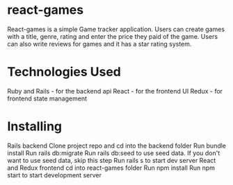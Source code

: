 # react-games

React-games is a simple Game tracker application. Users can create games with a title, genre, rating and enter the price they paid of the game. Users can also write reviews for games and it has a star rating system. 

# Technologies Used
Ruby and Rails - for the backend api
React - for the frontend UI
Redux - for frontend state management
# Installing
Rails backend
Clone project repo and cd into the backend folder
Run bundle install
Run rails db:migrate
Run rails db:seed to use seed data. If you don't want to use seed data, skip this step
Run rails s to start dev server
React and Redux frontend
cd into react-games folder
Run npm install
Run npm start to start development server
